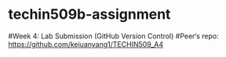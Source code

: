 # techin509b-assignment
#Week 4: Lab Submission (GitHub Version Control)
#Peer‘s repo: https://github.com/kejuanyang1/TECHIN509_A4
